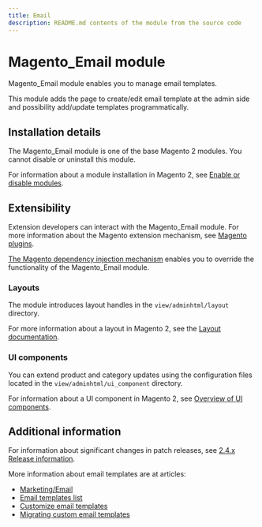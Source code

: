 ```yaml
---
title: Email
description: README.md contents of the module from the source code
---
```


# Magento_Email module

Magento_Email module enables you to manage email templates.

This module adds the page to create/edit email template at the admin side and possibility add/update templates programmatically.

## Installation details

The Magento_Email module is one of the base Magento 2 modules. You cannot disable or uninstall this module.

For information about a module installation in Magento 2, see [Enable or disable modules](https://devdocs.magento.com/guides/v2.4/install-gde/install/cli/install-cli-subcommands-enable.html).

## Extensibility

Extension developers can interact with the Magento_Email module. For more information about the Magento extension mechanism, see [Magento plugins](https://devdocs.magento.com/guides/v2.4/extension-dev-guide/plugins.html).

[The Magento dependency injection mechanism](https://devdocs.magento.com/guides/v2.4/extension-dev-guide/depend-inj.html) enables you to override the functionality of the Magento_Email module.

### Layouts

The module introduces layout handles in the `view/adminhtml/layout` directory.

For more information about a layout in Magento 2, see the [Layout documentation](https://devdocs.magento.com/guides/v2.4/frontend-dev-guide/layouts/layout-overview.html).

### UI components

You can extend product and category updates using the configuration files located in the `view/adminhtml/ui_component` directory.

For information about a UI component in Magento 2, see [Overview of UI components](https://devdocs.magento.com/guides/v2.4/ui_comp_guide/bk-ui_comps.html).

## Additional information

For information about significant changes in patch releases, see [2.4.x Release information](https://devdocs.magento.com/guides/v2.4/release-notes/bk-release-notes.html).

More information about email templates are at articles:

- [Marketing/Email](https://docs.magento.com/user-guide/marketing/email-templates.html)
- [Email templates list](https://docs.magento.com/user-guide/marketing/email-template-list.html)
- [Customize email templates](https://devdocs.magento.com/guides/v2.4/frontend-dev-guide/templates/template-email.html)
- [Migrating custom email templates](https://devdocs.magento.com/guides/v2.4/frontend-dev-guide/templates/template-email-migration.html#nested-arrays)
